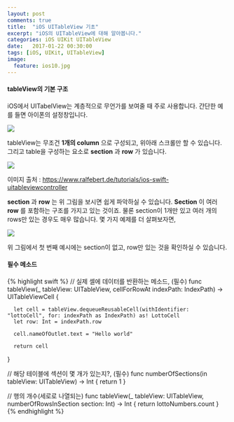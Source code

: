 ```yaml
---
layout: post
comments: true
title:  "iOS UITableView 기초"
excerpt: "iOS의 UITableView에 대해 알아봅니다."
categories: iOS UIKit UITableView
date:   2017-01-22 00:30:00
tags: [iOS, UIKit, UITableView]
image:
  feature: ios10.jpg
---
```


#### tableView의 기본 구조

iOS에서 UITabelView는 계층적으로 무언가를 보여줄 때 주로 사용합니다. 간단한 예를 들면 아이폰의 설정창입니다.

<img src="http://dl.dropbox.com/s/daap53vpn7elgo8/basictable.png">

tableView는 무조건 **1개의 column** 으로 구성되고, 위아래 스크롤만 할 수 있습니다. 그리고 table을 구성하는 요소로 **section** 과 **row** 가 있습니다.

<img src="http://dl.dropbox.com/s/w5dbga4sow9vx8p/tableviewBasic.png">

이미지 출처 : <a href="https://www.ralfebert.de/tutorials/ios-swift-uitableviewcontroller">
https://www.ralfebert.de/tutorials/ios-swift-uitableviewcontroller
</a>

**section** 과 **row** 는 위 그림을 보시면 쉽게 파악하실 수 있습니다. **Section** 이 여러 **row** 를 포함하는 구조를 가지고 있는 것이죠. 물론 section이 1개만 있고 여러 개의 rows만 있는 경우도 매우 많습니다. 몇 가지 예제를 더 살펴보자면,

<img src="http://dl.dropbox.com/s/93ifocbudi9aanj/types_of_table_views.jpg">


위 그림에서 첫 번째 예시에는 section이 없고, row만 있는 것을 확인하실 수 있습니다.

#### 필수 메소드

{% highlight swift %}
  // 실제 셀에 데이터를 반환하는 메소드, (필수)
  func tableView(_ tableView: UITableView, cellForRowAt indexPath: IndexPath) -> UITableViewCell {

      let cell = tableView.dequeueReusableCell(withIdentifier: "lottoCell", for: indexPath as IndexPath) as! LottoCell
      let row: Int = indexPath.row

      cell.nameOfOutlet.text = "Hello world"

      return cell
  }

  // 해당 테이블에 섹션이 몇 개가 있는지?, (필수)
  func numberOfSections(in tableView: UITableView) -> Int {
      return 1
  }

  // 행의 개수(세로로 나열되는)
  func tableView(_ tableView: UITableView, numberOfRowsInSection section: Int) -> Int {
      return lottoNumbers.count
  }
{% endhighlight %}
